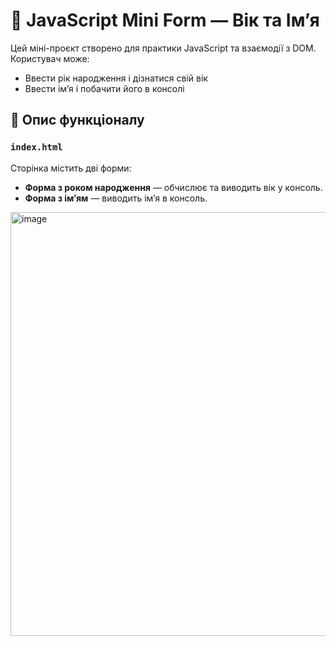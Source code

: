 # 🧠 JavaScript Mini Form — Вік та Ім’я

Цей міні-проєкт створено для практики JavaScript та взаємодії з DOM. Користувач може:
- Ввести рік народження і дізнатися свій вік
- Ввести ім’я і побачити його в консолі

## 📜 Опис функціоналу

### `index.html`
Сторінка містить дві форми:
- **Форма з роком народження** — обчислює та виводить вік у консоль.
- **Форма з ім’ям** — виводить ім’я в консоль.
<img width="678" alt="image" src="https://github.com/user-attachments/assets/6038034f-b8ef-4488-b407-a0b292e20c45" />
